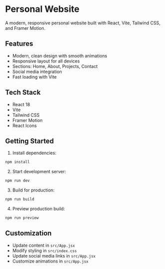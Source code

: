 # Personal Website

A modern, responsive personal website built with React, Vite, Tailwind CSS, and Framer Motion.

## Features

- Modern, clean design with smooth animations
- Responsive layout for all devices
- Sections: Home, About, Projects, Contact
- Social media integration
- Fast loading with Vite

## Tech Stack

- React 18
- Vite
- Tailwind CSS
- Framer Motion
- React Icons

## Getting Started

1. Install dependencies:
```bash
npm install
```

2. Start development server:
```bash
npm run dev
```

3. Build for production:
```bash
npm run build
```

4. Preview production build:
```bash
npm run preview
```

## Customization

- Update content in `src/App.jsx`
- Modify styling in `src/index.css`
- Update social media links in `src/App.jsx`
- Customize animations in `src/App.jsx`
